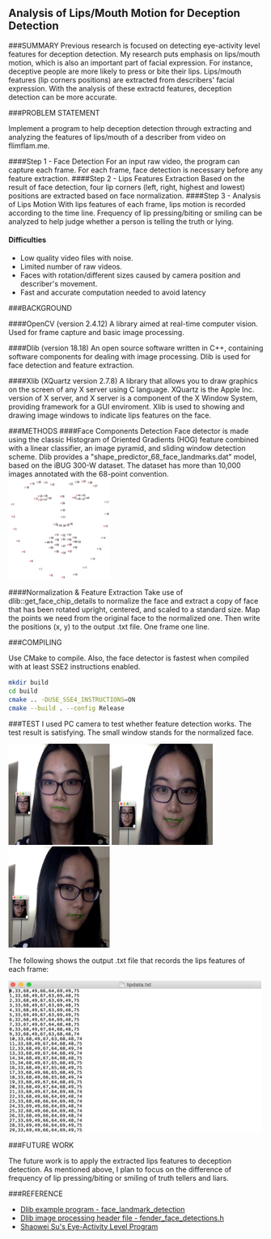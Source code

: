 ## Analysis of Lips/Mouth Motion for Deception Detection

###SUMMARY
Previous research is focused on detecting eye-activity level features for deception detection. My research puts emphasis on lips/mouth motion, which is also an important part of facial expression. For instance, deceptive people are more likely to press or bite their lips. Lips/mouth features (lip corners positions) are extracted from describers' facial expression. With the analysis of these extractd features, deception detection can be more accurate.

###PROBLEM STATEMENT

Implement a program to help deception detection through extracting and analyzing the features of lips/mouth of a describer from video on flimflam.me.

####Step 1 - Face Detection
For an input raw video, the program can capture each frame. For each frame, face detection is necessary before any feature extraction.
####Step 2 - Lips Features Extraction
Based on the result of face detection, four lip corners (left, right, highest and lowest) positions are extracted based on face normalization.
####Step 3 - Analysis of Lips Motion
With lips features of each frame, lips motion is recorded according to the time line. Frequency of lip pressing/biting or smiling can be analyzed to help judge whether a person is telling the truth or lying. 
#### Difficulties
* Low quality video files with noise.
* Limited number of raw videos.
* Faces with rotation/different sizes caused by camera position and describer's movement.
* Fast and accurate computation needed to avoid latency

###BACKGROUND

####OpenCV (version 2.4.12)
A library aimed at real-time computer vision. Used for frame capture and basic image processing.

####Dlib (version 18.18)
An open source software written in C++, containing software components for dealing with image processing. Dlib is used for face detection and feature extraction.

####Xlib (XQuartz version 2.7.8)
A library that allows you to draw graphics on the screen of any X server using C language. XQuartz is the Apple Inc. version of X server, and X server is a component of the  X Window System, providing framework for a GUI enviroment. Xlib is used to showing and drawing image windows to indicate lips features on the face.

###METHODS
####Face Components Detection
Face detector is made using the classic Histogram of Oriented Gradients (HOG) feature combined with a linear classifier, an image pyramid,
and sliding window detection scheme. Dlib provides a "shape_predictor_68_face_landmarks.dat" model, based on the iBUG 300-W dataset. The dataset has more than 10,000 images annotated with the 68-point convention.
<img src="https://raw.githubusercontent.com/aaron7777/lipfeatures/master/pic/figure_68_markup.jpg" width="200px" height="200px">

####Normalization & Feature Extraction
Take use of dlib::get_face_chip_details to normalize the face and extract a copy of face that has been rotated upright, centered, and scaled to a standard size. Map the points we need from the original face to the normalized one. Then write the positions (x, y) to the output .txt file. One frame one line.

###COMPILING

Use CMake to compile. Also, the face detector is fastest when compiled with at least SSE2 instructions enabled.

```bash
mkdir build
cd build
cmake .. -DUSE_SSE4_INSTRUCTIONS=ON
cmake --build . --config Release
```

###TEST
I used PC camera to test whether feature detection works.
The test result is satisfying. The small window stands for the normalized face.

<img src="https://raw.githubusercontent.com/aaron7777/lipfeatures/master/pic/face1.jpg" width="200px" height="200px">
<img src="https://raw.githubusercontent.com/aaron7777/lipfeatures/master/pic/face2.jpg" width="200px" height="200px">
<img src="https://raw.githubusercontent.com/aaron7777/lipfeatures/master/pic/face3.jpg" width="200px" height="200px">

The following shows the output .txt file that records the lips features of each frame:

<img src="https://raw.githubusercontent.com/aaron7777/lipfeatures/master/pic/lipdata.jpg" width="500px" height="300px">

###FUTURE WORK

The future work is to apply the extracted lips features to deception detection. As mentioned above, I plan to focus on the difference of frequency of lip pressing/biting or smiling of truth tellers and liars.

###REFERENCE

- [Dlib example program - face_landmark_detection](http://dlib.net/face_landmark_detection_ex.cpp.html)
- [Dlib image processing header file - fender_face_detections.h](http://dlib.net/dlib/image_processing/render_face_detections.h.html)
- [Shaowei Su's Eye-Activity Level Program](https://github.com/shaowei-su/Eye_Activity_Level)
